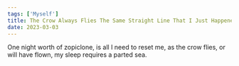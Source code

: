 ```yaml
---  
tags: ['Myself']
title: The Crow Always Flies The Same Straight Line That I Just Happened To Drown
date: 2023-03-03
---
```


One night worth of zopiclone,
is all I need to reset me,
as the crow flies, or will have flown,
my sleep requires a parted sea.

